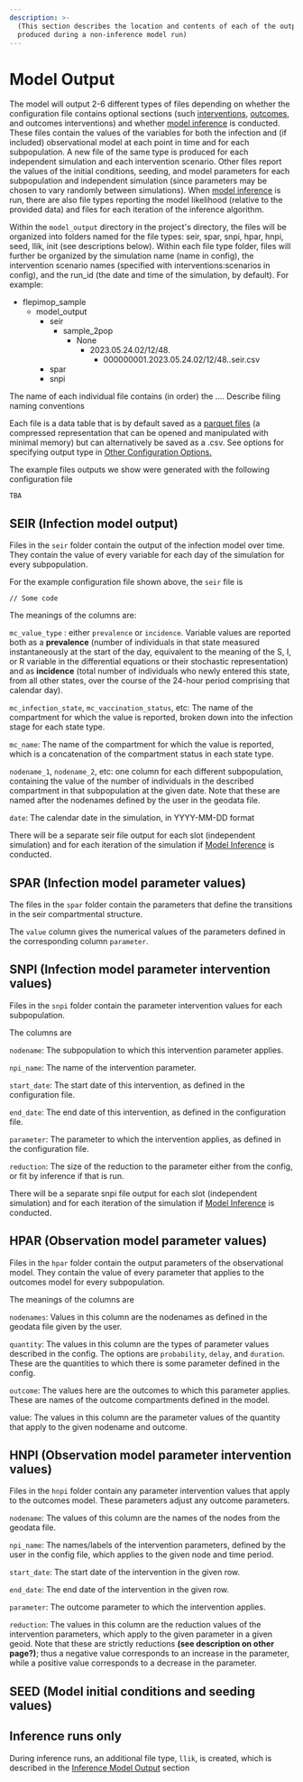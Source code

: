 ```yaml
---
description: >-
  (This section describes the location and contents of each of the output files
  produced during a non-inference model run)
---
```


# Model Output

The model will output 2-6 different types of files depending on whether the configuration file contains optional sections (such [interventions](model-implementation/intervention-templates.md), [outcomes](model-implementation/outcomes-for-compartments.md), and outcomes interventions) and whether [model inference](broken-reference) is conducted. These files contain the values of the variables for both the infection and (if included) observational model at each point in time and for each subpopulation. A new file of the same type is produced for each independent simulation and each intervention scenario. Other files report the values of the initial conditions, seeding, and model parameters for each subpopulation and independent simulation (since parameters may be chosen to vary randomly between simulations). When [model inference](broken-reference) is run, there are also file types reporting the model likelihood (relative to the provided data) and files for each iteration of the inference algorithm.&#x20;

Within the `model_output` directory in the project's directory, the files will be organized into folders named for the file types: seir, spar, snpi, hpar, hnpi, seed, llik, init (see descriptions below). Within each file type folder, files will further be organized by the simulation name (name in config), the intervention scenario names (specified with interventions:scenarios in config), and the run\_id (the date and time of the simulation, by default). For example:

* flepimop\_sample
  * model\_output
    * seir
      * sample\_2pop
        * None
          * 2023.05.24.02/12/48.
            * 000000001.2023.05.24.02/12/48..seir.csv
    * spar
    * snpi

The name of each individual file contains (in order) the .... Describe filing naming conventions

Each file is a data table that is by default saved as a [parquet files](https://parquet.apache.org/) (a compressed representation that can be opened and manipulated with minimal memory) but can alternatively be saved as a .csv. See options for specifying output type in [Other Configuration Options.](model-implementation/other-configuration-options.md)&#x20;

The example files outputs we show were generated with the following configuration file

```
TBA
```

## SEIR (Infection model output)

Files in the `seir` folder contain the output of the infection model over time. They contain the value of every variable for each day of the simulation for every subpopulation.

For the example configuration file shown above, the `seir` file is

```
// Some code
```

The meanings of the columns are:

`mc_value_type` :  either `prevalence` or `incidence`. Variable values are reported both as a **prevalence** (number of individuals in that state measured instantaneously at the start of the day, equivalent to the meaning of the S, I, or R variable in the differential equations or their stochastic representation) and as **incidence** (total number of individuals who newly entered this state, from all other states, over the course of the 24-hour period comprising that calendar day).&#x20;

`mc_infection_state`, `mc_vaccination_status`, etc: The name of the compartment for which the value is reported, broken down into the infection stage for each state type.&#x20;

`mc_name`: The name of the compartment for which the value is reported, which is a concatenation of the compartment status in each state type.

`nodename_1`, `nodename_2`, etc: one column for each different subpopulation, containing the value of the number of individuals in the described compartment in that subpopulation at the given date. Note that these are named after the nodenames defined by the user in the geodata file.

`date`:  The calendar date in the simulation, in YYYY-MM-DD format

There will be a separate seir file output for each slot (independent simulation) and for each iteration of the simulation if [Model Inference](broken-reference) is conducted.&#x20;

## SPAR (Infection model parameter values)

The files in the `spar` folder contain the parameters that define the transitions in the seir compartmental structure.&#x20;

The `value` column gives the numerical values of the parameters defined in the corresponding column `parameter`.&#x20;

## SNPI (Infection model parameter intervention values)

Files in the `snpi` folder contain the parameter intervention values for each subpopulation.&#x20;

The columns are

`nodename`: The subpopulation to which this intervention parameter applies.

`npi_name`: The name of the intervention parameter.

`start_date`: The start date of this intervention, as defined in the configuration file.&#x20;

`end_date`: The end date of this intervention, as defined in the configuration file.&#x20;

`parameter`: The parameter to which the intervention applies, as defined in the configuration file.

`reduction`: The size of the reduction to the parameter either from the config, or fit by inference if that is run.

There will be a separate snpi file output for each slot (independent simulation) and for each iteration of the simulation if [Model Inference](broken-reference) is conducted.&#x20;

## HPAR (Observation model parameter values)

Files in the `hpar` folder contain the output parameters of the observational model. They contain the value of every parameter that applies to the outcomes model for every subpopulation.&#x20;

The meanings of the columns are&#x20;

`nodenames`: Values in this column are the nodenames as defined in the geodata file given by the user.

`quantity`: The values in this column are the types of parameter values described in the config. The options are `probability`, `delay`, and `duration`. These are the quantities to which there is some parameter defined in the config.

`outcome`: The values here are the outcomes to which this parameter applies. These are names of the outcome compartments defined in the model.

value: The values in this column are the parameter values of the quantity that apply to the given nodename and outcome.&#x20;

## HNPI (Observation model parameter intervention values)

Files in the `hnpi` folder contain any parameter intervention values that apply to the outcomes model. These parameters adjust any outcome parameters.&#x20;

`nodename`: The values of this column are the names of the nodes from the geodata file.

`npi_name`: The names/labels of the intervention parameters, defined by the user in the config file, which applies to the given node and time period.

`start_date`: The start date of the intervention in the given row.&#x20;

`end_date`: The end date of the intervention in the given row.&#x20;

`parameter`: The outcome parameter to which the intervention applies.

`reduction`: The values in this column are the reduction values of the intervention parameters, which apply to the given parameter in a given geoid. Note that these are strictly reductions **(see description on other page?)**; thus a negative value corresponds to an increase in the parameter, while a positive value corresponds to a decrease in the parameter.&#x20;

## SEED (Model initial conditions and seeding values)

## Inference runs only

During inference runs, an additional file type, `llik`, is created, which is described in the [Inference Model Output](../model-inference/inference-model-output.md) section









